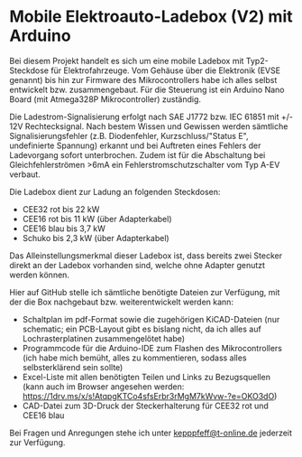 # Mobile Elektroauto-Ladebox (V2) mit Arduino

Bei diesem Projekt handelt es sich um eine mobile Ladebox mit Typ2-Steckdose für Elektrofahrzeuge. Vom Gehäuse über die Elektronik (EVSE genannt) bis hin zur Firmware des Mikrocontrollers habe ich alles selbst entwickelt bzw. zusammengebaut. Für die Steuerung ist ein Arduino Nano Board (mit Atmega328P Mikrocontroller) zuständig.

Die Ladestrom-Signalisierung erfolgt nach SAE J1772 bzw. IEC 61851 mit +/- 12V Rechtecksignal. Nach bestem Wissen und Gewissen werden sämtliche Signalisierungsfehler (z.B. Diodenfehler, Kurzschluss/"Status E", undefinierte Spannung) erkannt und bei Auftreten eines Fehlers der Ladevorgang sofort unterbrochen. Zudem ist für die Abschaltung bei Gleichfehlerströmen >6mA ein Fehlerstromschutzschalter vom Typ A-EV verbaut.

Die Ladebox dient zur Ladung an folgenden Steckdosen:
- CEE32 rot bis 22 kW
- CEE16 rot bis 11 kW (über Adapterkabel)
- CEE16 blau bis 3,7 kW
- Schuko bis 2,3 kW (über Adapterkabel) 

Das Alleinstellungsmerkmal dieser Ladebox ist, dass bereits zwei Stecker direkt an der Ladebox vorhanden sind, welche ohne Adapter genutzt werden können.  

Hier auf GitHub stelle ich sämtliche benötigte Dateien zur Verfügung, mit der die Box nachgebaut bzw. weiterentwickelt werden kann:
- Schaltplan im pdf-Format sowie die zugehörigen KiCAD-Dateien (nur schematic; ein PCB-Layout gibt es bislang nicht, da ich alles auf Lochrasterplatinen zusammengelötet habe)
- Programmcode für die Arduino-IDE zum Flashen des Mikrocontrollers (ich habe mich bemüht, alles zu kommentieren, sodass alles selbsterklärend sein sollte)
- Excel-Liste mit allen benötigten Teilen und Links zu Bezugsquellen (kann auch im Browser angesehen werden: https://1drv.ms/x/s!AtqpgKTCo4sfsErbr3rMgM7kWvw-?e=OKO3dO)
- CAD-Datei zum 3D-Druck der Steckerhalterung für CEE32 rot und CEE16 blau

Bei Fragen und Anregungen stehe ich unter kepppfeff@t-online.de jederzeit zur Verfügung.
